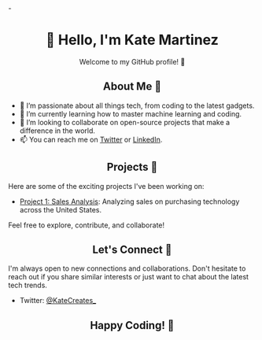 -<h1 align="center">👋 Hello, I'm Kate Martinez</h1>
<p align="center">Welcome to my GitHub profile! 🚀</p>

<h2 align="center">About Me 🌟</h2>

- 👀 I’m passionate about all things tech, from coding to the latest gadgets.
- 🌱 I’m currently learning how to master machine learning and coding.
- 💞️ I’m looking to collaborate on open-source projects that make a difference in the world.
- 📫 You can reach me on [Twitter](https://twitter.com/KateCreates_) or [LinkedIn](https://www.linkedin.com/in/kateemartinezz/).

<h2 align="center">Projects 🚀</h2>

Here are some of the exciting projects I've been working on:

- [Project 1: Sales Analysis](https://github.com/kateemartinezz/Sales-Analysis): Analyzing sales on purchasing technology across the United States.

Feel free to explore, contribute, and collaborate!

<h2 align="center">Let's Connect 🤝</h2>

I'm always open to new connections and collaborations. Don't hesitate to reach out if you share similar interests or just want to chat about the latest tech trends.

- Twitter: [@KateCreates_](https://twitter.com/KateCreates_)

<h2 align="center">Happy Coding! 🚀</h2>

